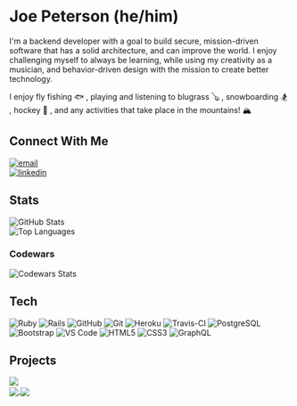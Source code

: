 # Joe Peterson (he/him)

I'm a backend developer with a goal to build secure, mission-driven software that has a solid architecture, and can improve the world. I enjoy challenging myself to always be learning, while using my creativity as a musician, and behavior-driven design with the mission to create better technology.

I enjoy fly fishing 🐟 , playing and listening to blugrass 🪕 , snowboarding 🏂 , hockey 🏒 , and any activities that take place in the mountains! 🏔 

## Connect With Me

<section align="left">
  <a href="mailto:petersonjoe5164@gmail.com"><img alt="email" src="https://img.shields.io/badge/-Email-f2c236.svg?style=for-the-badge&colorB=0078D4" /></a>
  <br>
  <a href="https://www.linkedin.com/in/joe-peterson-14718220b/"><img alt="linkedin"  src="https://img.shields.io/badge/-LinkedIn-black.svg?style=for-the-badge&logo=linkedin&colorB=1C5D99"/></a> 
</section>

## Stats

![GitHub Stats](https://github-readme-stats.vercel.app/api?username=JoePeterson51&count_private=true&show_icons=true&theme=tokyonight)
<br>
![Top Languages](https://github-readme-stats.vercel.app/api/top-langs/?username=JoePeterson51&layout=compact&theme=tokyonight)
### Codewars 
![Codewars Stats](https://arcane-beyond-95927.herokuapp.com/api/?username=golishk51&card&colormode=dark_mode)


## Tech
<section align="left">

  ![Ruby](https://img.shields.io/badge/-Ruby-CC342D?style=plastic&logo=ruby)
  ![Rails](https://img.shields.io/badge/-Rails-CC0000?style=plastic&logo=ruby-on-rails)
  ![GitHub](https://img.shields.io/badge/-GitHub-181717?style=plastic&logo=github)
  ![Git](https://img.shields.io/badge/-Git-black?style=plastic&logo=git)
  ![Heroku](https://img.shields.io/badge/-Heroku-430098?style=plastic&logo=heroku)
  ![Travis-CI](https://badgen.net/badge/icon/travis?icon=travis&label)
  ![PostgreSQL](https://img.shields.io/badge/-PostgreSQL-ffffff?style=plastic&logo=postgresql)
  ![Bootstrap](https://img.shields.io/badge/-Bootstrap-302244?style=plastic&logo=bootstrap)
  ![VS Code](https://img.shields.io/badge/-VS%20Code-007ACC?style=plastic&logo=visual-studio-code)
  ![HTML5](https://img.shields.io/badge/-HTML5-E34F26?style=plastic&logo=html5&logoColor=white)
  ![CSS3](https://img.shields.io/badge/-CSS3-1572B6?style=plastic&logo=css3)
  ![GraphQL](https://badgen.net/badge/icon/graphql?icon=graphql&label)

</section>

## Projects

<section>
  <div>
      <a href="https://github.com/JoePeterson51/sweater_weather">
        <img align="center" src="https://github-readme-stats.vercel.app/api/pin/?username=JoePeterson51&repo=sweater_weather&theme=tokyonight" /> 
      </a>
  </div>
</section>
      <a href="https://github.com/JoePeterson51/black_thursday">
        <img align="center" src="https://github-readme-stats.vercel.app/api/pin/?username=JoePeterson51&repo=black_thursday&theme=tokyonight" />
      </a>
      <a href="https://github.com/JoePeterson51/rails-engine">
        <img align="center" src="https://github-readme-stats.vercel.app/api/pin/?username=JoePeterson51&repo=rails-engine&theme=tokyonight" />
      </a>
  </div>
</section>
